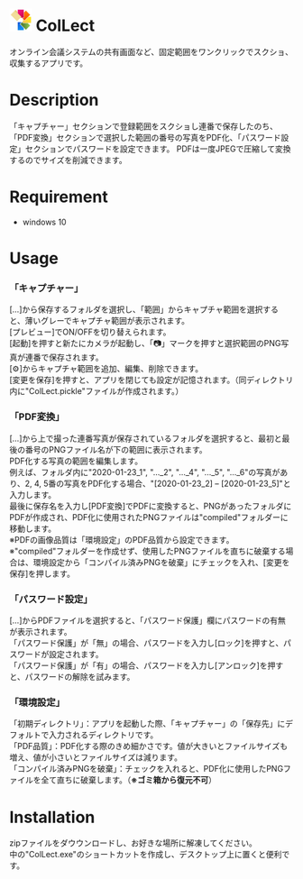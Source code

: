 # <img src=images/icon.png width=40> ColLect
オンライン会議システムの共有画面など、固定範囲をワンクリックでスクショ、収集するアプリです。

# Description
「キャプチャー」セクションで登録範囲をスクショし連番で保存したのち、「PDF変換」セクションで選択した範囲の番号の写真をPDF化、「パスワード設定」セクションでパスワードを設定できます。
PDFは一度JPEGで圧縮して変換するのでサイズを削減できます。

# Requirement
- windows 10

# Usage
### 「キャプチャー」
[…]から保存するフォルダを選択し、「範囲」からキャプチャ範囲を選択すると、薄いグレーでキャプチャ範囲が表示されます。  
[プレビュー]でON/OFFを切り替えられます。  
[起動]を押すと新たにカメラが起動し、「📷」マークを押すと選択範囲のPNG写真が連番で保存されます。  
[⚙]からキャプチャ範囲を追加、編集、削除できます。  
[変更を保存]を押すと、アプリを閉じても設定が記憶されます。（同ディレクトリ内に"ColLect.pickle"ファイルが作成されます。）  
  
### 「PDF変換」
[…]から上で撮った連番写真が保存されているフォルダを選択すると、最初と最後の番号のPNGファイル名が下の範囲に表示されます。  
PDF化する写真の範囲を編集します。  
例えば、フォルダ内に"2020-01-23_1", "...\_2", "...\_4", "...\_5", "...\_6"の写真があり、2, 4, 5番の写真をPDF化する場合、"[2020-01-23_2] – [2020-01-23_5]"と入力します。  
最後に保存名を入力し[PDF変換]でPDFに変換すると、PNGがあったフォルダにPDFが作成され、PDF化に使用されたPNGファイルは"compiled"フォルダーに移動します。  
※PDFの画像品質は「環境設定」のPDF品質から設定できます。  
※"compiled"フォルダーを作成せず、使用したPNGファイルを直ちに破棄する場合は、環境設定から「コンパイル済みPNGを破棄」にチェックを入れ、[変更を保存]を押します。  

### 「パスワード設定」
[…]からPDFファイルを選択すると、「パスワード保護」欄にパスワードの有無が表示されます。  
「パスワード保護」が「無」の場合、パスワードを入力し[ロック]を押すと、パスワードが設定されます。  
「パスワード保護」が「有」の場合、パスワードを入力し[アンロック]を押すと、パスワードの解除を試みます。

### 「環境設定」
「初期ディレクトリ」：アプリを起動した際、「キャプチャー」の「保存先」にデフォルトで入力されるディレクトリです。  
「PDF品質」：PDF化する際のきめ細かさです。値が大きいとファイルサイズも増え、値が小さいとファイルサイズは減ります。  
「コンパイル済みPNGを破棄」：チェックを入れると、PDF化に使用したPNGファイルを全て直ちに破棄します。（**※ゴミ箱から復元不可**）

# Installation
zipファイルをダウウンロードし、お好きな場所に解凍してください。  
中の"ColLect.exe"のショートカットを作成し、デスクトップ上に置くと便利です。
